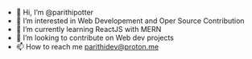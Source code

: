 - 👋 Hi, I’m @parithipotter
- 👀 I’m interested in Web Developement and Oper Source Contribution
- 🌱 I’m currently learning ReactJS with MERN 
- 💞️ I’m looking to contribute on Web dev projects
- 📫 How to reach me parithidev@proton.me

<!---
parithipotter/parithipotter is a ✨ special ✨ repository because its `README.md` (this file) appears on your GitHub profile.
You can click the Preview link to take a look at your changes.
--->
